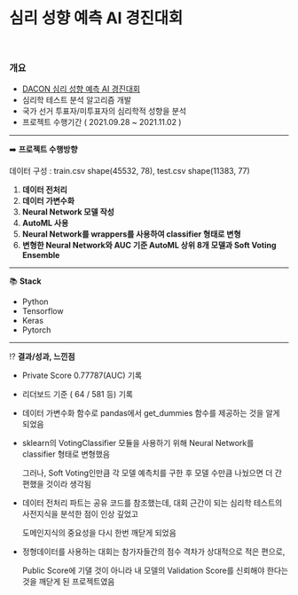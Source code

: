 # 심리 성향 예측 AI 경진대회

<br>

### 개요

* [DACON 심리 성향 예측 AI 경진대회](https://dacon.io/competitions/official/235647/overview/)
* 심리학 테스트 분석 알고리즘 개발
* 국가 선거 투표자/미투표자의 심리학적 성향을 분석
* 프로젝트 수행기간 ( 2021.09.28 ~ 2021.11.02 )

---

➡️ **프로젝트 수행방향**

데이터 구성 : train.csv shape(45532, 78),  test.csv shape(11383, 77)

1. **데이터 전처리**
2. **데이터 가변수화**
3. **Neural Network 모델 작성**
4. **AutoML 사용**
5. **Neural Network를 wrappers를 사용하여 classifier 형태로 변형**
6. **변형한 Neural Network와 AUC 기준 AutoML 상위 8개 모델과 Soft Voting Ensemble**

---

📚 **Stack**

- Python
- Tensorflow
- Keras
- Pytorch

---

⁉️ **결과/성과, 느낀점**

- Private Score 0.77787(AUC) 기록

- 리더보드 기준 ( 64 / 581 등) 기록

- 데이터 가변수화 함수로 pandas에서 get_dummies 함수를 제공하는 것을 알게 되었음

- sklearn의 VotingClassifier 모듈을 사용하기 위해 Neural Network를 classifier 형태로 변형했음

  그러나, Soft Voting인만큼 각 모델 예측치를 구한 후 모델 수만큼 나눴으면 더 간편했을 것이라 생각됨

- 데이터 전처리 파트는 공유 코드를 참조했는데, 대회 근간이 되는 심리학 테스트의 사전지식을 분석한 점이 인상 깊었고

  도메인지식의 중요성을 다시 한번 깨닫게 되었음

- 정형데이터를 사용하는 대회는 참가자들간의 점수 격차가 상대적으로 적은 편으로,

  Public Score에 기댈 것이 아니라 내 모델의 Validation Score를 신뢰해야 한다는 것을 깨닫게 된 프로젝트였음